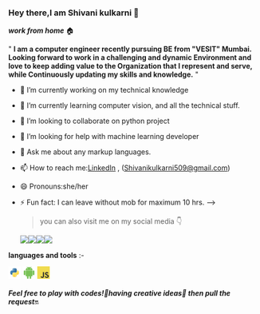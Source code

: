 ### Hey there,I am Shivani kulkarni 👋

***work from home*** :house:


" **I am a computer engineer recently pursuing BE from "VESIT" Mumbai.
 Looking forward to work in a challenging and dynamic
 Environment and love to keep adding value to the
 Organization that I represent and serve, while
 Continuously updating my skills and knowledge.** "




- 🔭 I’m currently working on my technical knowledge  
- 🌱 I’m currently learning computer vision, and all the technical stuff. 
- 👯 I’m looking to collaborate on python project 
- 🤔 I’m looking for help with machine learning developer 
- 💬 Ask me about any markup languages.
- 📫 How to reach me:[LinkedIn]( https://www.linkedin.com/in/shivani-kulkarni-b6a0241b6 ) , (Shivanikulkarni509@gmail.com)
- 😄 Pronouns:she/her
- ⚡ Fun fact: I can leave without mob for maximum 10 hrs.
--> 

  > you can also visit me on my social media :point_down:
  <a href="https://www.linkedin.com/in/shivani-kulkarni-b6a0241b6">
  <img align="left"  width="16px" src="https://cdn.jsdelivr.net/npm/simple-icons@v3/icons/linkedin.svg" />
</a>
<a href="https://github.com/Shivanicloud/Shivanicloud/blob/master/README.md"> <img align="left"  width="16px" src="https://cdn.jsdelivr.net/npm/simple-icons@v3/icons/github.svg" />
</a>
<a href="https://www.instagram.com/">
  <img align="left"  width="16px" src="https://cdn.jsdelivr.net/npm/simple-icons@v3/icons/instagram.svg" />
</a>
<a href="https://m.facebook.com/shivani.kulkarni.5015?ref=bookmarks/">
 <img align="left"  width="16px" src="https://cdn.jsdelivr.net/npm/simple-icons@v3/icons/facebook.svg" />
</a>
<br/>

**languages and tools** :-

 <code><img height="25" src="https://raw.githubusercontent.com/github/explore/80688e429a7d4ef2fca1e82350fe8e3517d3494d/topics/python/python.png"></code>
<code><img height="25" src="https://raw.githubusercontent.com/github/explore/80688e429a7d4ef2fca1e82350fe8e3517d3494d/topics/android/android.png"></code>
<code><img height="25" src="https://raw.githubusercontent.com/github/explore/80688e429a7d4ef2fca1e82350fe8e3517d3494d/topics/javascript/javascript.png"></code>
<br>
<br>
***Feel free to play with codes!:dancers:having creative ideas:thinking:
then pull the request***:on:

